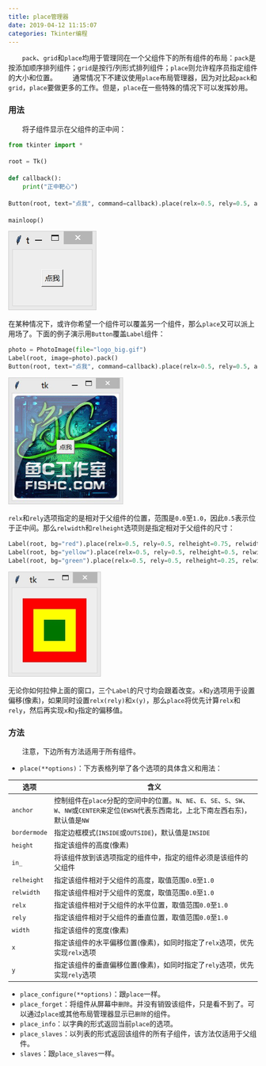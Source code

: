 ```yaml
---
title: place管理器
date: 2019-04-12 11:15:07
categories: Tkinter编程
---
```

&emsp;&emsp;`pack`、`grid`和`place`均用于管理同在一个父组件下的所有组件的布局：`pack`是按添加顺序排列组件；`grid`是按行/列形式排列组件；`place`则允许程序员指定组件的大小和位置。
&emsp;&emsp;通常情况下不建议使用`place`布局管理器，因为对比起`pack`和`grid`，`place`要做更多的工作。但是，`place`在一些特殊的情况下可以发挥妙用。
<!--more-->

### 用法

&emsp;&emsp;将子组件显示在父组件的正中间：

``` python
from tkinter import *
​
root = Tk()
​
def callback():
    print("正中靶心")
​
Button(root, text="点我", command=callback).place(relx=0.5, rely=0.5, anchor=CENTER)
​
mainloop()
```

<img src="./place管理器/1.jpg">

在某种情况下，或许你希望一个组件可以覆盖另一个组件，那么`place`又可以派上用场了。下面的例子演示用`Button`覆盖`Label`组件：

``` python
photo = PhotoImage(file="logo_big.gif")
Label(root, image=photo).pack()
Button(root, text="点我", command=callback).place(relx=0.5, rely=0.5, anchor=CENTER)
```

<img src="./place管理器/2.png" height="256" width="232">

`relx`和`rely`选项指定的是相对于父组件的位置，范围是`0.0`至`1.0`，因此`0.5`表示位于正中间。那么`relwidth`和`relheight`选项则是指定相对于父组件的尺寸：

``` python
Label(root, bg="red").place(relx=0.5, rely=0.5, relheight=0.75, relwidth=0.75, anchor=CENTER)
Label(root, bg="yellow").place(relx=0.5, rely=0.5, relheight=0.5, relwidth=0.5, anchor=CENTER)
Label(root, bg="green").place(relx=0.5, rely=0.5, relheight=0.25, relwidth=0.25, anchor=CENTER)
```

<img src="./place管理器/3.jpg">

无论你如何拉伸上面的窗口，三个`Label`的尺寸均会跟着改变。`x`和`y`选项用于设置偏移(像素)，如果同时设置`relx(rely)`和`x(y)`，那么`place`将优先计算`relx`和`rely`，然后再实现`x`和`y`指定的偏移值。

### 方法

&emsp;&emsp;注意，下边所有方法适用于所有组件。

- `place(**options)`：下方表格列举了各个选项的具体含义和用法：

选项         | 含义
-------------|-----
`anchor`     | 控制组件在`place`分配的空间中的位置。`N`、`NE`、`E`、`SE`、`S`、`SW`、`W`、`NW`或`CENTER`来定位(`EWSN`代表东西南北，上北下南左西右东)，默认值是`NW`
`bordermode` | 指定边框模式(`INSIDE`或`OUTSIDE`)，默认值是`INSIDE`
`height`     | 指定该组件的高度(像素)
`in_`        | 将该组件放到该选项指定的组件中，指定的组件必须是该组件的父组件
`relheight`  | 指定该组件相对于父组件的高度，取值范围`0.0`至`1.0`
`relwidth`   | 指定该组件相对于父组件的宽度，取值范围`0.0`至`1.0`
`relx`       | 指定该组件相对于父组件的水平位置，取值范围`0.0`至`1.0`
`rely`       | 指定该组件相对于父组件的垂直位置，取值范围`0.0`至`1.0`
`width`      | 指定该组件的宽度(像素)
`x`          | 指定该组件的水平偏移位置(像素)，如同时指定了`relx`选项，优先实现`relx`选项
`y`          | 指定该组件的垂直偏移位置(像素)，如同时指定了`rely`选项，优先实现`rely`选项

- `place_configure(**options)`：跟`place`一样。
- `place_forget`：将组件从屏幕中`删除`。并没有销毁该组件，只是看不到了。可以通过`place`或其他布局管理器显示已`删除`的组件。
- `place_info`：以字典的形式返回当前`place`的选项。
- `place_slaves`：以列表的形式返回该组件的所有子组件，该方法仅适用于父组件。
- `slaves`：跟`place_slaves`一样。